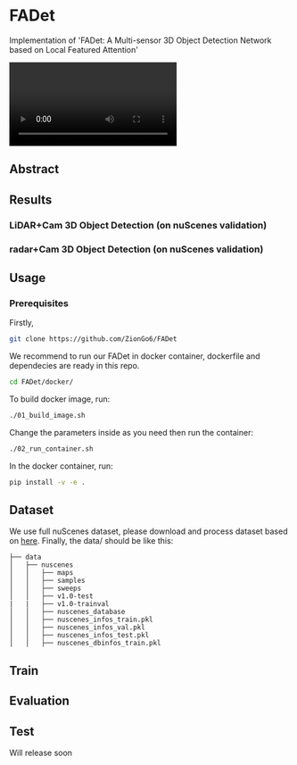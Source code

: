 # FADet
Implementation of 'FADet: A Multi-sensor 3D Object Detection Network based on Local Featured Attention'

![demo](./demo.mp4)

## Abstract

## Results

### LiDAR+Cam 3D Object Detection (on nuScenes validation)

### radar+Cam 3D Object Detection (on nuScenes validation)

## Usage

### Prerequisites
Firstly,
```bash
git clone https://github.com/ZionGo6/FADet
```
We recommend to run our FADet in docker container, dockerfile and dependecies are ready in this repo.
```bash
cd FADet/docker/
```
To build docker image, run:
```bash
./01_build_image.sh
```
Change the parameters inside as you need then run the container:
```bash
./02_run_container.sh
```
In the docker container, run:
```bash
pip install -v -e .
```
## Dataset
We use full nuScenes dataset, please download and process dataset based on [here](https://github.com/open-mmlab/mmdetection3d/blob/master/docs/en/datasets/nuscenes_det.md).
Finally, the data/ should be like this:
```
├── data
│   ├── nuscenes
│   │   ├── maps
│   │   ├── samples
│   │   ├── sweeps
│   │   ├── v1.0-test
|   |   ├── v1.0-trainval
│   │   ├── nuscenes_database
│   │   ├── nuscenes_infos_train.pkl
│   │   ├── nuscenes_infos_val.pkl
│   │   ├── nuscenes_infos_test.pkl
│   │   ├── nuscenes_dbinfos_train.pkl
```
## Train

## Evaluation

## Test
Will release soon

